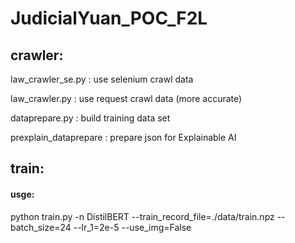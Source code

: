 # JudicialYuan_POC_F2L
## crawler:
law_crawler_se.py : use selenium crawl data 

law_crawler.py :  use request crawl data (more accurate) 

dataprepare.py : build training data set  

prexplain_dataprepare : prepare json for Explainable AI

## train:
#### usge:
python train.py -n DistilBERT --train_record_file=./data/train.npz --batch_size=24 --lr_1=2e-5 --use_img=False

